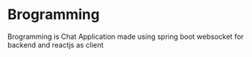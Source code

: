 # Brogramming
Brogramming  is Chat Application made using spring boot websocket for backend and reactjs as client
